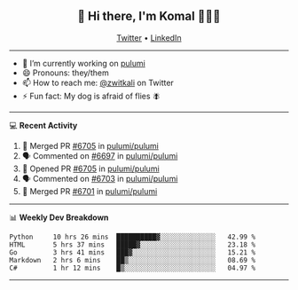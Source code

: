 <h2 align="center"> 👋 Hi there, I'm Komal 🧑🏾‍💻 </h2>
<p align="center">
    <a href="https://twitter.com/zwitkali">Twitter</a> •
    <a href="https://www.linkedin.com/in/komal-ali/">LinkedIn</a>
</p>

--------

- 🔭 I’m currently working on [pulumi](https://github.com/pulumi/pulumi)
- 😄 Pronouns: they/them
- 📫 How to reach me: [@zwitkali](https://twitter.com/zwitkali) on Twitter
- ⚡ Fun fact: My dog is afraid of flies 🪰

--------
💻 **Recent Activity**

<!--START_SECTION:activity-->
1. 🎉 Merged PR [#6705](https://github.com/pulumi/pulumi/pull/6705) in [pulumi/pulumi](https://github.com/pulumi/pulumi)
2. 🗣 Commented on [#6697](https://github.com/pulumi/pulumi/issues/6697) in [pulumi/pulumi](https://github.com/pulumi/pulumi)
3. 💪 Opened PR [#6705](https://github.com/pulumi/pulumi/pull/6705) in [pulumi/pulumi](https://github.com/pulumi/pulumi)
4. 🗣 Commented on [#6703](https://github.com/pulumi/pulumi/issues/6703) in [pulumi/pulumi](https://github.com/pulumi/pulumi)
5. 🎉 Merged PR [#6701](https://github.com/pulumi/pulumi/pull/6701) in [pulumi/pulumi](https://github.com/pulumi/pulumi)
<!--END_SECTION:activity-->

--------

📊 **Weekly Dev Breakdown**
<!--START_SECTION:waka-->
```text
Python     10 hrs 26 mins  ██████████▓░░░░░░░░░░░░░░   42.99 % 
HTML       5 hrs 37 mins   █████▓░░░░░░░░░░░░░░░░░░░   23.18 % 
Go         3 hrs 41 mins   ███▓░░░░░░░░░░░░░░░░░░░░░   15.21 % 
Markdown   2 hrs 6 mins    ██▒░░░░░░░░░░░░░░░░░░░░░░   08.69 % 
C#         1 hr 12 mins    █▒░░░░░░░░░░░░░░░░░░░░░░░   04.97 % 
```
<!--END_SECTION:waka-->

--------